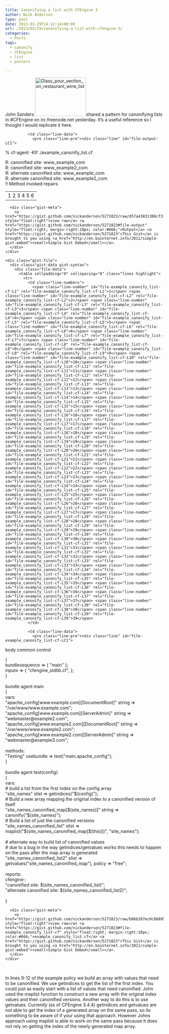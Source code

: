 ```yaml
---
title: Canonifying a list with CFEngine 3
author: Nick Anderson
type: post
date: 2013-03-29T14:12:14+00:00
url: /2013/03/29/canonifying-a-list-with-cfengine-3/
categories:
  - Posts
tags:
  - canonify
  - CFEngine
  - list
  - pattern

---
```

John Sanders [<img class="alignright  wp-image-1159" alt="Glass_pour_section_on_restaurant_wine_list" src="http://www.cmdln.org/images/wp-content/uploads/2013/03/Glass_pour_section_on_restaurant_wine_list-300x225.jpg" width="162" height="122" srcset="http://www.cmdln.org/images/wp-content/uploads/2013/03/Glass_pour_section_on_restaurant_wine_list-300x225.jpg 300w, http://www.cmdln.org/images/wp-content/uploads/2013/03/Glass_pour_section_on_restaurant_wine_list-1024x768.jpg 1024w, http://www.cmdln.org/images/wp-content/uploads/2013/03/Glass_pour_section_on_restaurant_wine_list.jpg 1280w" sizes="(max-width: 162px) 100vw, 162px" />][1]shared a pattern for canonifying lists in #CFEngine on irc.freenode.net yesterday. It&#8217;s a useful reference so I thought I would replicate it here.

<div class="gistem">
  <div id="gist5271023" class="gist">
    <div class="gist-file">
      <div class="gist-data gist-syntax">
        <div class="file-data">
          <table cellpadding="0" cellspacing="0" class="lines highlight">
            <tr>
              <td class="line-numbers">
                <span class="line-number" id="file-output-L1" rel="file-output-L1">1</span> <span class="line-number" id="file-output-L2" rel="file-output-L2">2</span> <span class="line-number" id="file-output-L3" rel="file-output-L3">3</span> <span class="line-number" id="file-output-L4" rel="file-output-L4">4</span> <span class="line-number" id="file-output-L5" rel="file-output-L5">5</span> <span class="line-number" id="file-output-L6" rel="file-output-L6">6</span>
              </td>
              
              <td class="line-data">
                <pre class="line-pre"><div class="line" id="file-output-LC1">
  % cf-agent -KIf ./example_canonify_list.cf
</div>

<div class="line" id="file-output-LC2">
  R: canonified site: www_example_com
</div>

<div class="line" id="file-output-LC3">
  R: canonified site: www_example2_com
</div>

<div class="line" id="file-output-LC4">
  R: alternate canonified site: www_example_com
</div>

<div class="line" id="file-output-LC5">
  R: alternate canonified site: www_example2_com
</div>

<div class="line" id="file-output-LC6">
  !! Method invoked repairs
</div></pre>
              </td>
            </tr>
          </table>
        </div>
      </div>
      
      <div class="gist-meta">
        <a href="https://gist.github.com/nickanderson/5271023/raw/d57a43831308cf31f0a5fe237b3d3436ed3d3049/Output" style="float:right">view raw</a> <a href="https://gist.github.com/nickanderson/5271023#file-output" style="float:right; margin-right:10px; color:#666;">Output</a> <a href="https://gist.github.com/nickanderson/5271023">This Gist</a> is brought to you using <a href="http://en.bainternet.info/2011/simple-gist-embed"><small>Simple Gist Embed</small></a>.
      </div>
    </div>
    
    <div class="gist-file">
      <div class="gist-data gist-syntax">
        <div class="file-data">
          <table cellpadding="0" cellspacing="0" class="lines highlight">
            <tr>
              <td class="line-numbers">
                <span class="line-number" id="file-example_canonify_list-cf-L1" rel="file-example_canonify_list-cf-L1">1</span> <span class="line-number" id="file-example_canonify_list-cf-L2" rel="file-example_canonify_list-cf-L2">2</span> <span class="line-number" id="file-example_canonify_list-cf-L3" rel="file-example_canonify_list-cf-L3">3</span> <span class="line-number" id="file-example_canonify_list-cf-L4" rel="file-example_canonify_list-cf-L4">4</span> <span class="line-number" id="file-example_canonify_list-cf-L5" rel="file-example_canonify_list-cf-L5">5</span> <span class="line-number" id="file-example_canonify_list-cf-L6" rel="file-example_canonify_list-cf-L6">6</span> <span class="line-number" id="file-example_canonify_list-cf-L7" rel="file-example_canonify_list-cf-L7">7</span> <span class="line-number" id="file-example_canonify_list-cf-L8" rel="file-example_canonify_list-cf-L8">8</span> <span class="line-number" id="file-example_canonify_list-cf-L9" rel="file-example_canonify_list-cf-L9">9</span> <span class="line-number" id="file-example_canonify_list-cf-L10" rel="file-example_canonify_list-cf-L10">10</span> <span class="line-number" id="file-example_canonify_list-cf-L11" rel="file-example_canonify_list-cf-L11">11</span> <span class="line-number" id="file-example_canonify_list-cf-L12" rel="file-example_canonify_list-cf-L12">12</span> <span class="line-number" id="file-example_canonify_list-cf-L13" rel="file-example_canonify_list-cf-L13">13</span> <span class="line-number" id="file-example_canonify_list-cf-L14" rel="file-example_canonify_list-cf-L14">14</span> <span class="line-number" id="file-example_canonify_list-cf-L15" rel="file-example_canonify_list-cf-L15">15</span> <span class="line-number" id="file-example_canonify_list-cf-L16" rel="file-example_canonify_list-cf-L16">16</span> <span class="line-number" id="file-example_canonify_list-cf-L17" rel="file-example_canonify_list-cf-L17">17</span> <span class="line-number" id="file-example_canonify_list-cf-L18" rel="file-example_canonify_list-cf-L18">18</span> <span class="line-number" id="file-example_canonify_list-cf-L19" rel="file-example_canonify_list-cf-L19">19</span> <span class="line-number" id="file-example_canonify_list-cf-L20" rel="file-example_canonify_list-cf-L20">20</span> <span class="line-number" id="file-example_canonify_list-cf-L21" rel="file-example_canonify_list-cf-L21">21</span> <span class="line-number" id="file-example_canonify_list-cf-L22" rel="file-example_canonify_list-cf-L22">22</span> <span class="line-number" id="file-example_canonify_list-cf-L23" rel="file-example_canonify_list-cf-L23">23</span> <span class="line-number" id="file-example_canonify_list-cf-L24" rel="file-example_canonify_list-cf-L24">24</span> <span class="line-number" id="file-example_canonify_list-cf-L25" rel="file-example_canonify_list-cf-L25">25</span> <span class="line-number" id="file-example_canonify_list-cf-L26" rel="file-example_canonify_list-cf-L26">26</span> <span class="line-number" id="file-example_canonify_list-cf-L27" rel="file-example_canonify_list-cf-L27">27</span> <span class="line-number" id="file-example_canonify_list-cf-L28" rel="file-example_canonify_list-cf-L28">28</span> <span class="line-number" id="file-example_canonify_list-cf-L29" rel="file-example_canonify_list-cf-L29">29</span> <span class="line-number" id="file-example_canonify_list-cf-L30" rel="file-example_canonify_list-cf-L30">30</span> <span class="line-number" id="file-example_canonify_list-cf-L31" rel="file-example_canonify_list-cf-L31">31</span> <span class="line-number" id="file-example_canonify_list-cf-L32" rel="file-example_canonify_list-cf-L32">32</span> <span class="line-number" id="file-example_canonify_list-cf-L33" rel="file-example_canonify_list-cf-L33">33</span> <span class="line-number" id="file-example_canonify_list-cf-L34" rel="file-example_canonify_list-cf-L34">34</span> <span class="line-number" id="file-example_canonify_list-cf-L35" rel="file-example_canonify_list-cf-L35">35</span> <span class="line-number" id="file-example_canonify_list-cf-L36" rel="file-example_canonify_list-cf-L36">36</span> <span class="line-number" id="file-example_canonify_list-cf-L37" rel="file-example_canonify_list-cf-L37">37</span> <span class="line-number" id="file-example_canonify_list-cf-L38" rel="file-example_canonify_list-cf-L38">38</span> <span class="line-number" id="file-example_canonify_list-cf-L39" rel="file-example_canonify_list-cf-L39">39</span>
              </td>
              
              <td class="line-data">
                <pre class="line-pre"><div class="line" id="file-example_canonify_list-cf-LC1">
  body common control
</div>

<div class="line" id="file-example_canonify_list-cf-LC2">
  {
</div>

<div class="line" id="file-example_canonify_list-cf-LC3">
  bundlesequence =&gt; { "main" };
</div>

<div class="line" id="file-example_canonify_list-cf-LC4">
  inputs =&gt; { "cfengine_stdlib.cf", };
</div>

<div class="line" id="file-example_canonify_list-cf-LC5">
  }
</div>

<div class="line" id="file-example_canonify_list-cf-LC6">
  &nbsp;
</div>

<div class="line" id="file-example_canonify_list-cf-LC7">
  bundle agent main
</div>

<div class="line" id="file-example_canonify_list-cf-LC8">
  {
</div>

<div class="line" id="file-example_canonify_list-cf-LC9">
  vars:
</div>

<div class="line" id="file-example_canonify_list-cf-LC10">
  "apache_config[www.example.com][DocumentRoot]" string =&gt; "/var/www/www.example.com";
</div>

<div class="line" id="file-example_canonify_list-cf-LC11">
  "apache_config[www.example.com][ServerAdmin]" string =&gt; "webmaster@example2.com";
</div>

<div class="line" id="file-example_canonify_list-cf-LC12">
  "apache_config[www.example2.com][DocumentRoot]" string =&gt; "/var/www/www.example2.com";
</div>

<div class="line" id="file-example_canonify_list-cf-LC13">
  "apache_config[www.example2.com][ServerAdmin]" string =&gt; "webmaster@example3.com";
</div>

<div class="line" id="file-example_canonify_list-cf-LC14">
  &nbsp;
</div>

<div class="line" id="file-example_canonify_list-cf-LC15">
  methods:
</div>

<div class="line" id="file-example_canonify_list-cf-LC16">
  "Testing" usebundle =&gt; test("main.apache_config");
</div>

<div class="line" id="file-example_canonify_list-cf-LC17">
  
</div>

<div class="line" id="file-example_canonify_list-cf-LC18">
  }
</div>

<div class="line" id="file-example_canonify_list-cf-LC19">
  &nbsp;
</div>

<div class="line" id="file-example_canonify_list-cf-LC20">
  bundle agent test(config)
</div>

<div class="line" id="file-example_canonify_list-cf-LC21">
  {
</div>

<div class="line" id="file-example_canonify_list-cf-LC22">
  vars:
</div>

<div class="line" id="file-example_canonify_list-cf-LC23">
  # build a list from the first index on the config array
</div>

<div class="line" id="file-example_canonify_list-cf-LC24">
  "site_names" slist =&gt; getindices("$(config)");
</div>

<div class="line" id="file-example_canonify_list-cf-LC25">
  # Build a new array mapping the original index to a canonified version of itself
</div>

<div class="line" id="file-example_canonify_list-cf-LC26">
  "site_names_canonified_map[$(site_names)]" string =&gt; canonify("$(site_names)");
</div>

<div class="line" id="file-example_canonify_list-cf-LC27">
  # Build a list of just the canonified versions
</div>

<div class="line" id="file-example_canonify_list-cf-LC28">
  "site_names_canonified_list" slist =&gt; maplist("$(site_names_canonified_map[$(this)])", "site_names");
</div>

<div class="line" id="file-example_canonify_list-cf-LC29">
  &nbsp;
</div>

<div class="line" id="file-example_canonify_list-cf-LC30">
  # alternate way to build list of canonified values
</div>

<div class="line" id="file-example_canonify_list-cf-LC31">
  # due to a bug in the way getindices/getvalues works this needs to happen on the pass after the map array is generated
</div>

<div class="line" id="file-example_canonify_list-cf-LC32">
  "site_names_canonified_list2" slist =&gt; getvalues("site_names_canonified_map"), policy =&gt; "free";
</div>

<div class="line" id="file-example_canonify_list-cf-LC33">
  &nbsp;
</div>

<div class="line" id="file-example_canonify_list-cf-LC34">
  reports:
</div>

<div class="line" id="file-example_canonify_list-cf-LC35">
  cfengine::
</div>

<div class="line" id="file-example_canonify_list-cf-LC36">
  "canonified site: $(site_names_canonified_list)";
</div>

<div class="line" id="file-example_canonify_list-cf-LC37">
  "alternate canonified site: $(site_names_canonified_list2)";
</div>

<div class="line" id="file-example_canonify_list-cf-LC38">
  &nbsp;
</div>

<div class="line" id="file-example_canonify_list-cf-LC39">
  }
</div></pre>
              </td>
            </tr>
          </table>
        </div>
      </div>
      
      <div class="gist-meta">
        <a href="https://gist.github.com/nickanderson/5271023/raw/b86b207ec0c8b89513a5882ce08330a97dedd513/example_canonify_list.cf" style="float:right">view raw</a> <a href="https://gist.github.com/nickanderson/5271023#file-example_canonify_list-cf" style="float:right; margin-right:10px; color:#666;">example_canonify_list.cf</a> <a href="https://gist.github.com/nickanderson/5271023">This Gist</a> is brought to you using <a href="http://en.bainternet.info/2011/simple-gist-embed"><small>Simple Gist Embed</small></a>.
      </div>
    </div>
  </div>
</div>

&nbsp;

In lines 9-12 of the example policy we build an array with values that need to be canonified. We use getindices to get the list of the first index. You could just as easily start with a list of values that need canonified. John used the maplist function to construct a new array with the original index values and their canonified versions. Another way to do this is to use getvalues. Currently (as of CFEngine 3.4.4) getindices and getvalues are not able to get the index of a generated array on the same pass, so its something to be aware of if your using that approach. However Johns approach using maplist is able to work on the same pass because it does not rely on getting the index of the newly generated map array.

&nbsp;

 [1]: http://www.cmdln.org/images/wp-content/uploads/2013/03/Glass_pour_section_on_restaurant_wine_list.jpg
